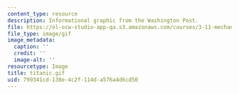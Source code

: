 ```yaml
---
content_type: resource
description: Informational graphic from the Washington Post.
file: https://ol-ocw-studio-app-qa.s3.amazonaws.com/courses/3-11-mechanics-of-materials-fall-1999/799341cd138e4c2f114da576a4d6cd50_titanic.gif
file_type: image/gif
image_metadata:
  caption: ''
  credit: ''
  image-alt: ''
resourcetype: Image
title: titanic.gif
uid: 799341cd-138e-4c2f-114d-a576a4d6cd50
---
```

